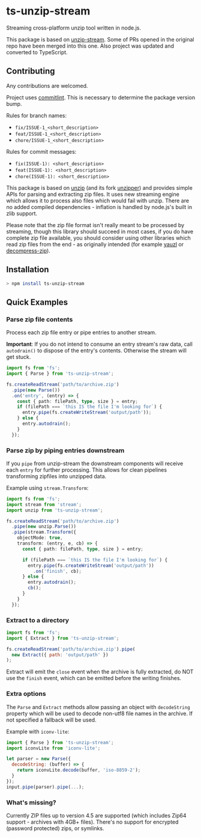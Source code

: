 # ts-unzip-stream

Streaming cross-platform unzip tool written in node.js.

This package is based on [unzip-stream](https://github.com/mhr3/unzip-stream). Some of PRs opened in the original repo have been merged into this one. Also project was updated and converted to TypeScript.

## Contributing

Any contributions are welcomed.

Project uses [commitlint](https://commitlint.js.org/). This is necessary to determine the package version bump.

Rules for branch names:

- `fix/ISSUE-1_<short_description>`
- `feat/ISSUE-1_<short_description>`
- `chore/ISSUE-1_<short_description>`

Rules for commit messages:

- `fix(ISSUE-1): <short_description>`
- `feat(ISSUE-1): <short_description>`
- `chore(ISSUE-1): <short_description>`

This package is based on [unzip](https://github.com/EvanOxfeld/node-unzip) (and its fork [unzipper](https://github.com/ZJONSSON/node-unzipper)) and provides simple APIs for parsing and extracting zip files. It uses new streaming engine which allows it to process also files which would fail with unzip.
There are no added compiled dependencies - inflation is handled by node.js's built in zlib support.

Please note that the zip file format isn't really meant to be processed by streaming, though this library should succeed in most cases, if you do have complete zip file available, you should consider using other libraries which read zip files from the end - as originally intended (for example [yauzl](https://github.com/thejoshwolfe/yauzl) or [decompress-zip](https://github.com/bower/decompress-zip)).

## Installation

```bash
> npm install ts-unzip-stream
```

## Quick Examples

### Parse zip file contents

Process each zip file entry or pipe entries to another stream.

__Important__: If you do not intend to consume an entry stream's raw data, call `autodrain()` to dispose of the entry's
contents. Otherwise the stream will get stuck.

```TypeScript
import fs from 'fs';
import { Parse } from 'ts-unzip-stream';

fs.createReadStream('path/to/archive.zip')
  .pipe(new Parse())
  .on('entry', (entry) => {
    const { path: filePath, type, size } = entry;
    if (filePath === `this IS the file I'm looking for`) {
      entry.pipe(fs.createWriteStream('output/path'));
    } else {
      entry.autodrain();
    }
  });
```

### Parse zip by piping entries downstream

If you `pipe` from unzip-stream the downstream components will receive each `entry` for further processing. This allows for clean pipelines transforming zipfiles into unzipped data.

Example using `stream.Transform`:

```TypeScript
import fs from 'fs';
import stream from 'stream';
import unzip from 'ts-unzip-stream';

fs.createReadStream('path/to/archive.zip')
  .pipe(new unzip.Parse())
  .pipe(stream.Transform({
    objectMode: true,
    transform: (entry, e, cb) => {
      const { path: filePath, type, size } = entry;

      if (filePath === `this IS the file I'm looking for`) {
        entry.pipe(fs.createWriteStream('output/path'))
          .on('finish', cb);
      } else {
        entry.autodrain();
        cb();
      }
    }
  });
```

### Extract to a directory

```javascript
import fs from 'fs';
import { Extract } from 'ts-unzip-stream';

fs.createReadStream('path/to/archive.zip').pipe(
  new Extract({ path: 'output/path' })
);
```

Extract will emit the `close` event when the archive is fully extracted, do NOT use the `finish` event, which can be emitted before the writing finishes.

### Extra options

The `Parse` and `Extract` methods allow passing an object with `decodeString` property which will be used to decode non-utf8 file names in the archive. If not specified a fallback will be used.

Example with `iconv-lite`:

```javascript
import { Parse } from 'ts-unzip-stream';
import iconvLite from 'iconv-lite';

let parser = new Parse({
  decodeString: (buffer) => {
    return iconvLite.decode(buffer, 'iso-8859-2');
  }
});
input.pipe(parser).pipe(...);
```

### What's missing?

Currently ZIP files up to version 4.5 are supported (which includes Zip64 support - archives with 4GB+ files). There's no support for encrypted (password protected) zips, or symlinks.
